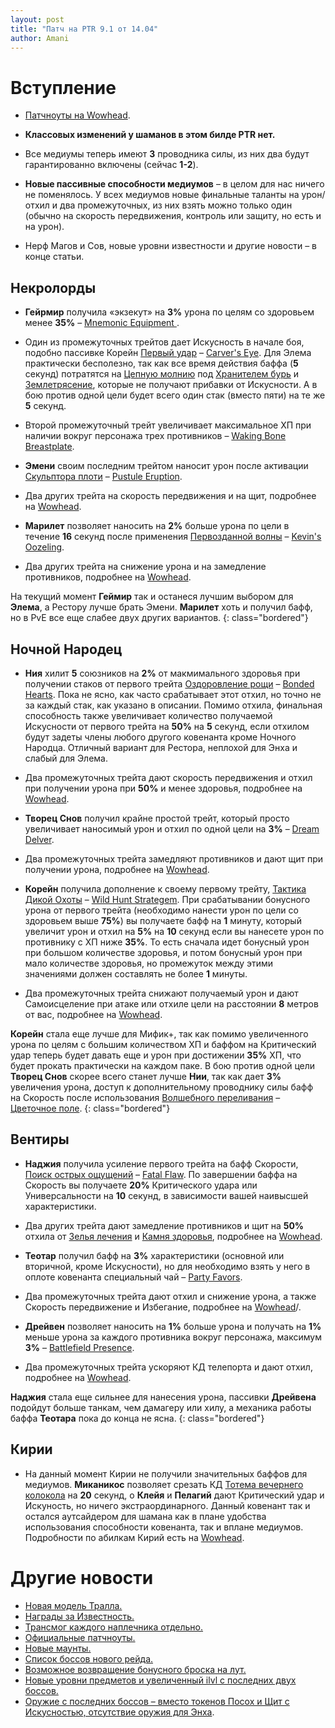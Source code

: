 ```yaml
---    
layout: post    
title: "Патч на PTR 9.1 от 14.04"    
author: Amani
---    
```


# Вступление

* [Патчноуты на Wowhead](https://www.wowhead.com/news/spell-soulbind-and-class-changes-for-patch-9-1-ptr-build-38312-321828).

* **Классовых изменений у шаманов в этом билде PTR нет.**
* Все медиумы теперь имеют **3** проводника силы, из них два будут гарантированно включены (сейчас **1-2**).
* **Новые пассивные способности медиумов** – в целом для нас ничего не поменялось. У всех медиумов новые финальные таланты на урон/отхил и два промежуточных, из них взять можно только один (обычно на скорость передвижения, контроль или защиту, но есть и на урон).
* Нерф Магов и Сов, новые уровни известности и другие новости – в конце статьи.

## Некролорды

* **Гейрмир** получила «экзекут» на **3%** урона по целям со здоровьем менее **35%** – [Mnemonic Equipment
](https://ptr.wowhead.com/spell=350936).
* Один из промежуточных трейтов дает Искусность в начале боя, подобно пассивке Корейн [Первый удар](https://ru.wowhead.com/spell=325069) – [Carver's Eye](https://ptr.wowhead.com/spell=350899/). Для Элема практически бесполезно, так как все время действия баффа (**5** секунд) потратятся на [Цепную молнию](https://ru.wowhead.com/spell=188443) под [Хранителем бурь](https://ru.wowhead.com/spell=191634) и [Землетрясение](https://ru.wowhead.com/spell=61882), которые не получают прибавки от Искусности. А в бою против одной цели будет всего один стак (вместо пяти) на те же **5** секунд.
* Второй промежуточный трейт увеличивает максимальное ХП при наличии вокруг персонажа трех противников – [Waking Bone Breastplate](https://ptr.wowhead.com/spell=350935).

* **Эмени** своим последним трейтом наносит урон после активации [Скульптора плоти](https://ru.wowhead.com/spell=324631) – [Pustule Eruption](https://ptr.wowhead.com/spell=351094/).
* Два других трейта на скорость передвижения и на щит, подробнее на [Wowhead](https://www.wowhead.com/news/spell-soulbind-and-class-changes-for-patch-9-1-ptr-build-38312-321828).

* **Марилет** позволяет наносить на **2%** больше урона по цели в течение **16** секунд после применения [Первозданной волны](https://ru.wowhead.com/spell=326059) – [Kevin's Oozeling](https://ptr.wowhead.com/spell=352110/).
* Два других трейта на снижение урона и на замедление противников, подробнее на [Wowhead](https://www.wowhead.com/news/spell-soulbind-and-class-changes-for-patch-9-1-ptr-build-38312-321828).

На текущий момент **Геймир** так и останеся лучшим выбором для **Элема**, а Рестору лучше брать Эмени. **Марилет** хоть и получил бафф, но в PvE все еще слабее двух других вариантов.
{: class="bordered"}

## Ночной Народец

* **Ния** хилит  **5** союзников на **2%** от макмимального здоровья при получении стаков от первого трейта [Оздоровление рощи](https://ru.wowhead.com/spell=322721/) – [Bonded Hearts](https://ptr.wowhead.com/spell=352503/). Пока не ясно, как часто срабатывает этот отхил, но точно не за каждый стак, как указано в описании. Помимо отхила, финальная способность также увеличивает количество получаемой Искусности от первого трейта на **50%** на **5** секунд, если отхилом будут задеты члены любого другого ковенанта кроме Ночного Народца. Отличный вариант для Рестора, неплохой для Энха и слабый для Элема.
* Два промежуточных трейта дают скорость передвижения и отхил при получении урона при **50%** и менее здоровья, подробнее на [Wowhead](https://www.wowhead.com/news/spell-soulbind-and-class-changes-for-patch-9-1-ptr-build-38312-321828).

* **Творец Снов** получил крайне простой трейт, который просто увеличивает наносимый урон и отхил по одной цели на **3%** – [Dream Delver](https://ptr.wowhead.com/spell=352786/). 
* Два промежуточных трейта замедляют противников и дают щит при получении урона, подробнее на [Wowhead](https://www.wowhead.com/news/spell-soulbind-and-class-changes-for-patch-9-1-ptr-build-38312-321828).

* **Корейн** получила дополнение к своему первому трейту, [Тактика Дикой Охоты](https://ru.wowhead.com/spell=325066/) – [Wild Hunt Strategem](https://ptr.wowhead.com/spell=352805/). При срабатывании бонусного урона от первого трейта (необходимо нанести урон по цели со здоровьем выше **75%**) вы получаете бафф на **1** минуту, который увеличит урон и отхил на **5%** на **10** секунд если вы нанесете урон по противнику с ХП ниже **35%**. То есть сначала идет бонусный урон при большом количестве здоровья, и потом бонусный урон при мало количестве здоровья, но промежуток между этими значениями должен составлять не более **1** минуты.
* Два промежуточных трейта снижают получаемый урон и дают Самоисцеление при атаке или отхиле цели на расстоянии **8** метров от вас, подробнее на [Wowhead](https://www.wowhead.com/news/spell-soulbind-and-class-changes-for-patch-9-1-ptr-build-38312-321828).

**Корейн** стала еще лучше для Мифик+, так как помимо увеличенного урона по целям с большим количеством ХП и баффом на Критический удар теперь будет давать еще и урон при достижении **35%** ХП, что будет прокать практически на каждом паке. В бою против одной цели **Творец Снов** скорее всего станет лучше **Нии**, так как дает **3%** увеличения урона, доступ к дополнительному проводнику силы бафф на Скорость после использования [Волшебного переливания](https://ru.wowhead.com/spell=328923) – [Цветочное поле](https://ru.wowhead.com/spell=319191).
{: class="bordered"}

## Вентиры

* **Наджия** получила усиление первого трейта на бафф Скорости, [Поиск острых ощущений](https://ru.wowhead.com/spell=331586) – [Fatal Flaw](https://ptr.wowhead.com/spell=352373). По завершении баффа на Скорость вы получаете **20%** Критического удара или Универсальности на **10** секунд, в зависимости вашей наивысшей характеристики.
* Два других трейта дают замедление противников и щит на **50%** отхила от [Зелья лечения](https://ru.wowhead.com/spell=301578) и [Камня здоровья](https://ru.wowhead.com/item=5512), подробнее на [Wowhead](https://www.wowhead.com/news/spell-soulbind-and-class-changes-for-patch-9-1-ptr-build-38312-321828).

* **Теотар** получил бафф на **3%** характеристики (основной или вторичной, кроме Искусности), но для необходимо взять у него в оплоте ковенанта специальный чай – [Party Favors](https://ptr.wowhead.com/spell=351750).
* Два промежуточных трейта дают отхил и снижение урона, а также Скорость передвижение и Избегание, подробнее на [Wowhead](https://www.wowhead.com/news/spell-soulbind-and-class-changes-for-patch-9-1-ptr-build-38312-321828)/.

* **Дрейвен** позволяет наносить на **1%** больше урона и получать на **1%** меньше урона за каждого противника вокруг персонажа, максимум **3%** – [Battlefield Presence](https://ptr.wowhead.com/spell=352417/).
* Два промежуточных трейта ускоряют КД телепорта и дают отхил, подробнее на [Wowhead](https://www.wowhead.com/news/spell-soulbind-and-class-changes-for-patch-9-1-ptr-build-38312-321828).

**Наджия** стала еще сильнее для нанесения урона, пассивки **Дрейвена** подойдут больше танкам, чем дамагеру или хилу, а механика работы баффа **Теотара** пока до конца не ясна.
{: class="bordered"}

## Кирии

* На данный момент Кирии не получили значительных баффов для медиумов. **Миканикос** позволяет срезать КД [Тотема вечернего колокола](https://ru.wowhead.com/spell=324386) на **20** секунд, о **Клейя** и **Пелагий** дают Критический удар и Искуность, но ничего экстраординарного. Данный ковенант так и остался аутсайдером для шамана как в плане удобства использования способности ковенанта, так и вплане медиумов. Подробности по абилкам Кирий есть на [Wowhead](https://www.wowhead.com/news/spell-soulbind-and-class-changes-for-patch-9-1-ptr-build-38312-321828).

# Другие новости

* [Новая модель Тралла.](https://www.wowhead.com/news/new-thrall-model-in-patch-9-1-chains-of-domination-321811)
* [Награды за Известность.](https://www.wowhead.com/news/new-renown-rewards-and-titles-coming-in-chains-of-domination-321817)
* [Трансмог каждого наплечника отдельно.](https://www.wowhead.com/news/transmog-each-shoulder-separately-in-patch-9-1-chains-of-domination-321818)
* [Официальные патчноуты.](https://us.forums.blizzard.com/en/wow/t/910-chains-of-domination-ptr-notes/936527)
* [Новые маунты.](https://www.wowhead.com/news/all-new-mounts-in-chains-of-domination-shadowlands-patch-9-1-321823)
* [Список боссов нового рейда.](https://www.wowhead.com/news/patch-9-1-ptr-sanctum-of-domination-raid-boss-list-321831)
* [Возможное возвращение бонусного броска на лут.](https://www.wowhead.com/news/new-patch-9-1-ptr-strings-reference-bonus-rolls-321832)
* [Новые уровни предметов и увеличенный ilvl с последних двух боссов.](https://www.wowhead.com/news/last-two-bosses-of-sanctum-of-domination-drop-higher-item-level-loot-321841)
* [Оружие с последних боссов – вместо токенов Посох и Щит с Искусностью, отсутствие оружия для Энха](https://cdn.discordapp.com/attachments/737946069006286898/831792948944437258/91weapon.png).

